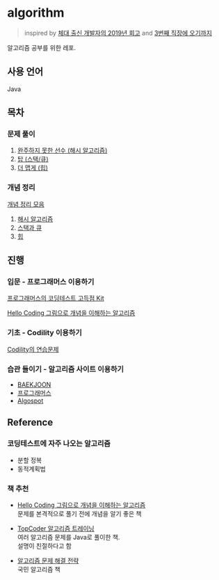 # algorithm

> inspired by [체대 출신 개발자의 2019년 회고](https://ryan-han.com/post/memoirs/memoirs2019/) and [3번째 직장에 오기까지](https://jojoldu.tistory.com/279?category=689637)  

알고리즘 공부를 위한 레포.  

## 사용 언어

Java 

## 목차

### 문제 풀이  

1. [완주하지 못한 선수 (해시 알고리즘)](https://github.com/yeoseon/algorithm/blob/master/src/IncompletePlayer.java)  
2. [탑 (스택/큐)](https://github.com/yeoseon/algorithm/blob/master/src/Top.java)  
3. [더 맵게 (힙)](https://github.com/yeoseon/algorithm/blob/master/src/MoreSpicy.java)  

### 개념 정리  

[개념 정리 모음](./%EA%B0%9C%EB%85%90%EC%A0%95%EB%A6%AC)  
1. [해시 알고리즘](./%EA%B0%9C%EB%85%90%EC%A0%95%EB%A6%AC#해시-알고리즘)  
2. [스택과 큐](./%EA%B0%9C%EB%85%90%EC%A0%95%EB%A6%AC#스택과-큐)  
3. [힙](./%EA%B0%9C%EB%85%90%EC%A0%95%EB%A6%AC#힙)  

## 진행  

### 입문 - 프로그래머스 이용하기  

[프로그래머스의 코딩테스트 고득점 Kit](https://programmers.co.kr/learn/challenges)

[Hello Coding 그림으로 개념을 이해하는 알고리즘](http://www.hanbit.co.kr/store/books/look.php?p_code=B5896248244) 

### 기초 - Codility 이용하기

[Codility의 연습문제](https://app.codility.com/programmers/lessons/1-iterations/)

### 습관 들이기 - 알고리즘 사이트 이용하기   

* [BAEKJOON](https://www.acmicpc.net/)  
* [프로그래머스](https://programmers.co.kr/learn/challenges)
* [Algospot](https://www.algospot.com/)  

## Reference  

### 코딩테스트에 자주 나오는 알고리즘  

* 분할 정복  
* 동적계획법  

### 책 추천  

* [Hello Coding 그림으로 개념을 이해하는 알고리즘](http://www.hanbit.co.kr/store/books/look.php?p_code=B5896248244)  
문제를 본격적으로 풀기 전에 개념을 알기 좋은 책  

* [TopCoder 알고리즘 트레이닝](https://book.naver.com/bookdb/book_detail.nhn?bid=7333164)  
여러 알고리즘 문제를 Java로 풀이한 책.  
설명이 친절하다고 함  

* [알고리즘 문제 해결 전략](https://book.naver.com/bookdb/book_detail.nhn?bid=7058764)  
국민 알고리즘 책  

